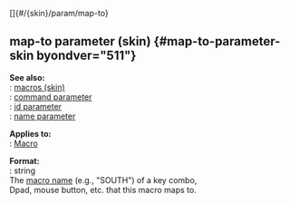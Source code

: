 []{#/{skin}/param/map-to}    
## map-to parameter (skin) {#map-to-parameter-skin byondver="511"}    
**See also:**    
:   [macros (skin)](/ref/%7Bskin%7D/macros/macros.md)    
:   [command parameter](/ref/%7Bskin%7D/param/command/command.md)    
:   [id parameter](/ref/%7Bskin%7D/param/id/id.md)    
:   [name parameter](/ref/%7Bskin%7D/param/name/name.md)    
<!-- -->    
**Applies to:**    
:   [Macro](/ref/%7Bskin%7D/control/macro/macro.md)    
<!-- -->    
**Format:**    
:   string    
The [macro name](/ref/%7Bskin%7D/macros/macros.md) (e.g., \"SOUTH\") of a key combo,    
Dpad, mouse button, etc. that this macro maps to.  